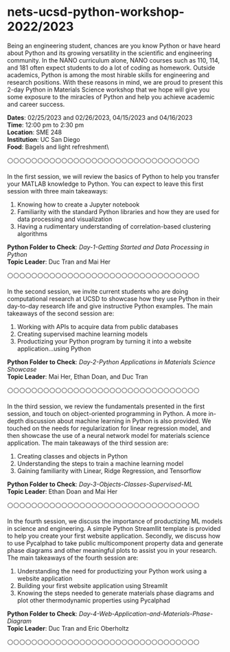 # nets-ucsd-python-workshop-2022/2023

Being an engineering student, chances are you know Python or have heard about Python and its growing versatility in the scientific and engineering community. In the NANO curriculum alone, NANO courses such as 110, 114, and 181 often expect students to do a lot of coding as homework. Outside academics, Python is among the most hirable skills for engineering and research positions. With these reasons in mind, we are proud to present this 2-day Python in Materials Science workshop that we hope will give you some exposure to the miracles of Python and help you achieve academic and career success. 

**Dates**: 02/25/2023 and 02/26/2023, 04/15/2023 and 04/16/2023\
**Time**: 12:00 pm to 2:30 pm\
**Location**: SME 248\
**Institution**: UC San Diego\
**Food**: Bagels and light refreshment\

⚪⚪⚪⚪⚪⚪⚪⚪⚪⚪⚪⚪⚪⚪⚪⚪⚪⚪⚪⚪⚪⚪⚪⚪⚪⚪⚪⚪⚪⚪⚪⚪

In the first session, we will review the basics of Python to help you transfer your MATLAB knowledge to Python. You can expect to leave this first session with three main takeaways: 
<ol>
  <li>Knowing how to create a Jupyter notebook</li>
  <li>Familiarity with the standard Python libraries and how they are used for data processing and visualization</li>
  <li>Having a rudimentary understanding of correlation-based clustering algorithms</li>
</ol>

**Python Folder to Check**: *Day-1-Getting Started and Data Processing in Python*\
**Topic Leader**: Duc Tran and Mai Her

⚪⚪⚪⚪⚪⚪⚪⚪⚪⚪⚪⚪⚪⚪⚪⚪⚪⚪⚪⚪⚪⚪⚪⚪⚪⚪⚪⚪⚪⚪⚪⚪

In the second session, we invite current students who are doing computational research at UCSD to showcase how they use Python in their day-to-day research life and give instructive Python examples. The main takeaways of the second session are:
<ol>
  <li>Working with APIs to acquire data from public databases</li>
  <li>Creating supervised machine learning models</li>
  <li>Productizing your Python program by turning it into a website application...using Python</li>
</ol>

**Python Folder to Check**: *Day-2-Python Applications in Materials Science Showcase*\
**Topic Leader**: Mai Her, Ethan Doan, and Duc Tran

⚪⚪⚪⚪⚪⚪⚪⚪⚪⚪⚪⚪⚪⚪⚪⚪⚪⚪⚪⚪⚪⚪⚪⚪⚪⚪⚪⚪⚪⚪⚪⚪

In the third session, we review the fundamentals presented in the first session, and touch on object-oriented programming in Python. A more in-depth discussion about machine learning in Python is also provided. We touched on the needs for regularization for linear regression model, and then showcase the use of a neural network model for materials science application. The main takeaways of the third session are:
<ol>
  <li>Creating classes and objects in Python</li>
  <li>Understanding the steps to train a machine learning model</li>
  <li>Gaining familiarity with Linear, Ridge Regression, and Tensorflow</li>
</ol>

**Python Folder to Check**: *Day-3-Objects-Classes-Supervised-ML*\
**Topic Leader**: Ethan Doan and Mai Her

⚪⚪⚪⚪⚪⚪⚪⚪⚪⚪⚪⚪⚪⚪⚪⚪⚪⚪⚪⚪⚪⚪⚪⚪⚪⚪⚪⚪⚪⚪⚪⚪

In the fourth session, we discuss the importance of productizing ML models in science and engineering. A simple Python Streamllit template is provided to help you create your first website application. Secondly, we discuss how to use Pycalphad to take public multicomponent property data and generate phase diagrams and other meaningful plots to assist you in your research. The main takeaways of the fourth session are:

<ol>
  <li>Understanding the need for productizing your Python work using a website application</li>
  <li>Building your first website application using Streamlit</li>
  <li>Knowing the steps needed to generate materials phase diagrams and plot other thermodynamic properties using Pycalphad</li>
</ol>

**Python Folder to Check**: *Day-4-Web-Application-and-Materials-Phase-Diagram*\
**Topic Leader**: Duc Tran and Eric Oberholtz

⚪⚪⚪⚪⚪⚪⚪⚪⚪⚪⚪⚪⚪⚪⚪⚪⚪⚪⚪⚪⚪⚪⚪⚪⚪⚪⚪⚪⚪⚪⚪⚪


